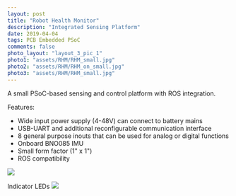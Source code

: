 ```yaml
---
layout: post
title: "Robot Health Monitor"
description: "Integrated Sensing Platform"
date: 2019-04-04
tags: PCB Embedded PSoC
comments: false
photo_layout: "layout_3_pic_1"
photo1: "assets/RHM/RHM_small.jpg"
photo2: "assets/RHM/RHM_on_small.jpg"
photo3: "assets/RHM/RHM_small.jpg"
---
```

A small PSoC-based sensing and control platform with ROS integration.

Features:
- Wide input power supply (4-48V) can connect to battery mains
- USB-UART and additional reconfigurable communication interface
- 8 general purpose inouts that can be used for analog or digital functions
- Onboard BNO085 IMU
- Small form factor (1" x 1")
- ROS compatibility

<img src="https://nick-paiva.github.io/assets/RHM.jpg">

Indicator LEDs
<img src="https://nick-paiva.github.io/assets/RHM_on.jpg">
